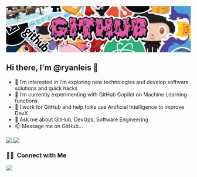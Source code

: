 
<a>
  <img align="center" src="https://github.com/ryanleis/ryanleis/blob/main/GitHubBanner.jpeg" width="780" />
</a>

## Hi there, I'm @ryanleis 👋 

- 👀 I’m interested in I’m exploring new technologies and develop software solutions and quick hacks
- 🌱 I’m currently experimenting with GitHub Copilot on Machine Learning functions
- 👯 I work for GitHub and help folks use Artificial Intelligence to improve DevX
- 💬 Ask me about GitHub, DevOps, Software Engineering
- 📫 Message me on GitHub...

<a href="https://github.com/anuraghazra/github-readme-stats">
  <img align="center" src="https://github-readme-stats.vercel.app/api?username=ryanleis&rank_icon=github&count_private=true&show_icons=true&theme=tokyonight" />
</a>
<a href="https://github.com/ryanleis/github-readme-stats">
  <img align="center" src="https://github-readme-stats.vercel.app/api/top-langs/?username=ryanleis&layout=compact&theme=tokyonight&langs_count=8" width='308'>
</a> 

### 🤝🏻 &nbsp;Connect with Me

<p align="left">
<a href="https://linkedin.com/in/ryanleis"><img src="https://img.shields.io/badge/-Ryan%20C%20Leis-0077B5?style=flat&logo=Linkedin&logoColor=white"/></a>

</p>

